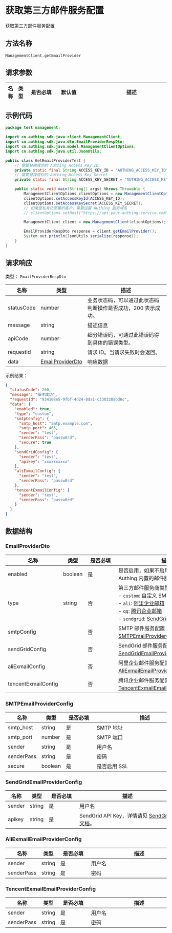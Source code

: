 # 获取第三方邮件服务配置

<!--
  警告⚠️：
  不要直接修改该文档，
  https://github.com/Authing/authing-docs-factory
  使用该项目进行生成
-->

<LastUpdated />

获取第三方邮件服务配置

## 方法名称

`ManagementClient.getEmailProvider`

## 请求参数

| 名称 | 类型 | <div style="width:80px">是否必填</div> | <div style="width:60px">默认值</div> | <div style="width:300px">描述</div> | <div style="width:200px">示例值</div> |
| ---- | ---- | ---- | ---- | ---- | ---- |




## 示例代码

```java
package test.management;

import cn.authing.sdk.java.client.ManagementClient;
import cn.authing.sdk.java.dto.EmailProviderRespDto;
import cn.authing.sdk.java.model.ManagementClientOptions;
import cn.authing.sdk.java.util.JsonUtils;

public class GetEmailProviderTest {
    // 需要替换成你的 Authing Access Key ID
    private static final String ACCESS_KEY_ID = "AUTHING_ACCESS_KEY_ID";
    // 需要替换成你的 Authing Access Key Secret
    private static final String ACCESS_KEY_SECRET = "AUTHING_ACCESS_KEY_SECRET";

    public static void main(String[] args) throws Throwable {
        ManagementClientOptions clientOptions = new ManagementClientOptions();
        clientOptions.setAccessKeyId(ACCESS_KEY_ID);
        clientOptions.setAccessKeySecret(ACCESS_KEY_SECRET);
        // 如果是私有化部署的客户，需要设置 Authing 服务域名
        // clientOptions.setHost("https://api.your-authing-service.com");

        ManagementClient client = new ManagementClient(clientOptions);

        EmailProviderRespDto response = client.getEmailProvider();
        System.out.println(JsonUtils.serialize(response));
    }
}

```




## 请求响应

类型： `EmailProviderRespDto`

| 名称 | 类型 | 描述 |
| ---- | ---- | ---- |
| statusCode | number | 业务状态码，可以通过此状态码判断操作是否成功，200 表示成功。 |
| message | string | 描述信息 |
| apiCode | number | 细分错误码，可通过此错误码得到具体的错误类型。 |
| requestId | string | 请求 ID。当请求失败时会返回。 |
| data | <a href="#EmailProviderDto">EmailProviderDto</a> | 响应数据 |



示例结果：

```json
{
  "statusCode": 200,
  "message": "操作成功",
  "requestId": "934108e5-9fbf-4d24-8da1-c330328abd6c",
  "data": {
    "enabled": true,
    "type": "custom",
    "smtpConfig": {
      "smtp_host": "smtp.example.com",
      "smtp_port": 465,
      "sender": "test",
      "senderPass": "passw0rd",
      "secure": true
    },
    "sendGridConfig": {
      "sender": "test",
      "apikey": "xxxxxxxxxx"
    },
    "aliExmailConfig": {
      "sender": "test",
      "senderPass": "passw0rd"
    },
    "tencentExmailConfig": {
      "sender": "test",
      "senderPass": "passw0rd"
    }
  }
}
```

## 数据结构


### <a id="EmailProviderDto"></a> EmailProviderDto

| 名称 | 类型 | <div style="width:80px">是否必填</div> | <div style="width:300px">描述</div> | <div style="width:200px">示例值</div> |
| ---- |  ---- | ---- | ---- | ---- |
| enabled | boolean | 是 | 是否启用，如果不启用，将默认使用 Authing 内置的邮件服务   |  `true` |
| type | string | 否 | 第三方邮件服务商类型:<br>- `custom`: 自定义 SMTP 邮件服务<br>- `ali`: [阿里企业邮箱](https://www.ali-exmail.cn/Land/)<br>- `qq`: [腾讯企业邮箱](https://work.weixin.qq.com/mail/)<br>- `sendgrid`: [SendGrid 邮件服务](https://sendgrid.com/)<br>       | ali |
| smtpConfig |  | 否 | SMTP 邮件服务配置 嵌套类型：<a href="#SMTPEmailProviderConfig">SMTPEmailProviderConfig</a>。  |  |
| sendGridConfig |  | 否 | SendGrid 邮件服务配置 嵌套类型：<a href="#SendGridEmailProviderConfig">SendGridEmailProviderConfig</a>。  |  |
| aliExmailConfig |  | 否 | 阿里企业邮件服务配置 嵌套类型：<a href="#AliExmailEmailProviderConfig">AliExmailEmailProviderConfig</a>。  |  |
| tencentExmailConfig |  | 否 | 腾讯企业邮件服务配置 嵌套类型：<a href="#TencentExmailEmailProviderConfig">TencentExmailEmailProviderConfig</a>。  |  |


### <a id="SMTPEmailProviderConfig"></a> SMTPEmailProviderConfig

| 名称 | 类型 | <div style="width:80px">是否必填</div> | <div style="width:300px">描述</div> | <div style="width:200px">示例值</div> |
| ---- |  ---- | ---- | ---- | ---- |
| smtp_host | string | 是 | SMTP 地址   |  `smtp.example.com` |
| smtp_port | number | 是 | SMTP 端口   |  `465` |
| sender | string | 是 | 用户名   |  `test` |
| senderPass | string | 是 | 密码   |  `passw0rd` |
| secure | boolean | 是 | 是否启用 SSL   |  `true` |


### <a id="SendGridEmailProviderConfig"></a> SendGridEmailProviderConfig

| 名称 | 类型 | <div style="width:80px">是否必填</div> | <div style="width:300px">描述</div> | <div style="width:200px">示例值</div> |
| ---- |  ---- | ---- | ---- | ---- |
| sender | string | 是 | 用户名   |  `test` |
| apikey | string | 是 | SendGrid API Key，详情请见 [SendGrid 文档](https://docs.sendgrid.com/ui/account-and-settings/api-keys)。   |  `xxxxxxxxxx` |


### <a id="AliExmailEmailProviderConfig"></a> AliExmailEmailProviderConfig

| 名称 | 类型 | <div style="width:80px">是否必填</div> | <div style="width:300px">描述</div> | <div style="width:200px">示例值</div> |
| ---- |  ---- | ---- | ---- | ---- |
| sender | string | 是 | 用户名   |  `test` |
| senderPass | string | 是 | 密码   |  `passw0rd` |


### <a id="TencentExmailEmailProviderConfig"></a> TencentExmailEmailProviderConfig

| 名称 | 类型 | <div style="width:80px">是否必填</div> | <div style="width:300px">描述</div> | <div style="width:200px">示例值</div> |
| ---- |  ---- | ---- | ---- | ---- |
| sender | string | 是 | 用户名   |  `test` |
| senderPass | string | 是 | 密码   |  `passw0rd` |



